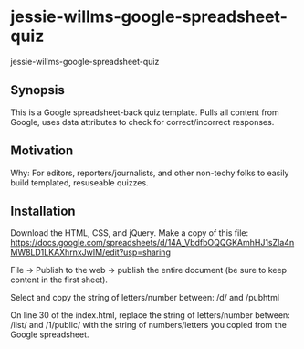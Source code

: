 # jessie-willms-google-spreadsheet-quiz
jessie-willms-google-spreadsheet-quiz

## Synopsis

This is a Google spreadsheet-back quiz template. Pulls all content from Google, uses data attributes to check for correct/incorrect responses. 

## Motivation

Why: For editors, reporters/journalists, and other non-techy folks to easily build templated, resuseable quizzes.

## Installation

Download the HTML, CSS, and jQuery. Make a copy of this file: https://docs.google.com/spreadsheets/d/14A_VbdfbOQQGKAmhHJ1sZIa4nMW8LD1LKAXhrnxJwIM/edit?usp=sharing

File -> Publish to the web -> publish the entire document (be sure to keep content in the first sheet). 

Select and copy the string of letters/number between: /d/ and /pubhtml

On line 30 of the index.html, replace the string of letters/number between: /list/ and /1/public/ with the string of numbers/letters you copied from the Google spreadsheet.
